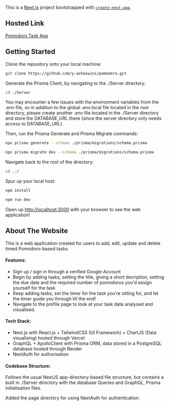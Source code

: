 This is a [Next.js](https://nextjs.org/) project bootstrapped with [`create-next-app`](https://github.com/vercel/next.js/tree/canary/packages/create-next-app).

## Hosted Link

[Pomodoro Task App](https://taskpomodoros.vercel.app/)

## Getting Started

Clone the repository onto your local machine:

```bash
git clone https://github.com/y-ashaswini/pomodoro.git
```

Generate the Prisma Client, by navigating to the ./Server directory:

```bash
cd ./Server
```

You may encounter a few issues with the environment variables from the .env file, so in addition to the global .env.local file located in the root directory, please create another .env file located in the ./Server directory and store the DATABASE_URL there (since the server directory only needs access to DATABASE_URL).

Then, run the Prisma Generate and Prisma Migrate commands:

```bash
npx prisma generate --schema ./prisma/migrations/schema.prisma

npx prisma migrate dev --schema ./prisma/migrations/schema.prisma

```

Navigate back to the root of the directory:

```bash
cd ../
```

Spur up your local host:

```bash
npm install

npm run dev
```

Open up [http://localhost:3000](http://localhost:3000) with your browser to see the web application!

## About The Website

This is a web application created for users to add, edit, update and delete timed Pomodoro-based tasks.

#### Features:

- Sign up / sign in through a verified Google Account
- Begin by adding tasks, setting the title, giving a short decription, setting the due date and the required number of pomodoros you'd assign yourself for the task
- Keep adding tasks, set the timer for the task you're sitting for, and let the timer guide you through till the end!
- Navigate to the profile page to look at your task data analysed and visualised.

#### Tech Stack:

- Next.js with React.js + TailwindCSS (UI Framework) + ChartJS (Data visualising) hosted through Vercel
- GraphQL + ApolloClient with Prisma ORM, data stored in a PostgreSQL database hosted through Render
- NextAuth for authorisation

#### Codebase Structure:

Follows the usual NextJS app-directory-based file structure, but contains a built in ./Server directory with the database Queries and GraphQL, Prisma initialisation files.

Added the page directory for using NextAuth for authentication.

